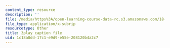 ```yaml
---
content_type: resource
description: ''
file: /media/https%3A/open-learning-course-data-rc.s3.amazonaws.com/18-01-single-variable-calculus-fall-2006/1c18a8dd17c1e9d9e55e208120b4a2c7_aeXp1zC6Hls.srt
file_type: application/x-subrip
resourcetype: Other
title: 3play caption file
uid: 1c18a8dd-17c1-e9d9-e55e-208120b4a2c7
---
```

